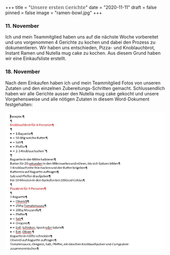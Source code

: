 +++
title = "𝕌𝕟𝕤𝕖𝕣𝕖 𝕖𝕣𝕤𝕥𝕖𝕟 𝔾𝕖𝕣𝕚𝕔𝕙𝕥𝕖"
date = "2020-11-11"
draft = false
pinned = false
image = "ramen-bowl.jpg"
+++
### 11. November

Ich und mein Teammitglied haben uns auf die nächste Woche vorbereitet und uns vorgenommen 4 Gerichte zu kochen und dabei den Prozess zu dokumentieren. Wir haben uns entschieden, Pizza- und Knoblauchbrot, Instant Ramen und Nutella mug cake zu kochen. Aus diesem Grund haben wir eine Einkaufsliste erstellt. 

### 18. November

Nach dem Einkaufen haben ich und mein Teammitglied Fotos von unseren Zutaten und den einzelnen Zubereitungs-Schritten gemacht. Schlussendlich haben wir alle Gerichte ausser den Nutella mug cake gekocht und unsere Vorgehensweise und alle nötigen Zutaten in diesem Word-Dokument festgehalten:

![](18.nov-rezepte.jpg)